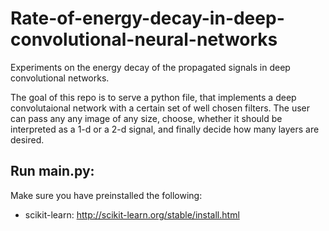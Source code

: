 # Rate-of-energy-decay-in-deep-convolutional-neural-networks
Experiments on the energy decay of the propagated signals in deep convolutional networks.

The goal of this repo is to serve a python file, that implements a deep convolutaional network with a certain set of well chosen filters. The user can pass any any image of any size, choose, whether it should be interpreted as a 1-d or a 2-d signal, and finally decide how many layers are desired.

## Run main.py:

Make sure you have preinstalled the following:

  - scikit-learn:   http://scikit-learn.org/stable/install.html
